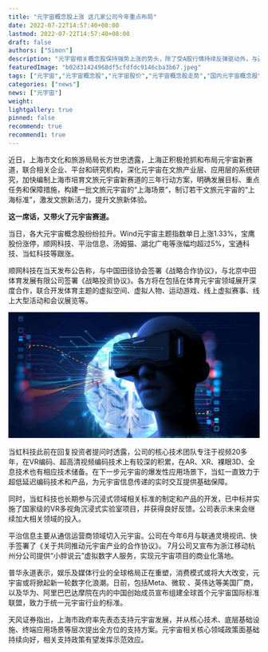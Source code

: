 ```yaml
---
title: "元宇宙概念股上涨 这几家公司今年重点布局"
date: 2022-07-22T14:57:40+08:00
lastmod: 2022-07-22T14:57:40+08:00
draft: false
authors: ["Simon"]
description: "元宇宙相关概念股保持强势上涨的势头，除了受A股行情持续反弹驱动外，与近日元宇宙相关的利好消息面频发或许有关。"
featuredImage: "b02d31424968df5cfdfdc9146cba3b67.jpeg"
tags: ["元宇宙","元宇宙概念股","元宇宙股价","元宇宙概念股走势","国内元宇宙概念股","元宇宙股票"]
categories: ["news"]
news: ["元宇宙"]
weight: 
lightgallery: true
pinned: false
recommend: true
recommend1: true
---
```


近日，上海市文化和旅游局局长方世忠透露，上海正积极抢抓和布局元宇宙新赛道，联合相关企业、平台和研究机构，深化元宇宙在文旅产业层、应用层的系统研究，加快编制上海市培育文旅元宇宙新赛道的三年行动方案，明确发展目标、重点任务和保障措施，构建一批文旅元宇宙的“上海场景”，制订若干文旅元宇宙的“上海标准”，激发文旅新活力，提升文旅新体验。

**这一席话，又带火了元宇宙赛道。**

当日，各大元宇宙概念股纷纷拉升。Wind元宇宙主题指数单日上涨1.33%，宝鹰股份涨停，顺网科技、平治信息、汤姆猫、湖北广电等涨幅均超过5%，宝通科技、当虹科技等跟涨。

顺网科技在当天发布公告称，与中国田径协会签署《战略合作协议》，与北京中田体育发展有限公司签署《战略投资协议》。各方将在包括在体育元宇宙领域展开深度合作，联合开发体育主题的虚拟空间、虚拟人物、运动游戏、线上虚拟赛事、线上大型活动和会议展览等。

![配图](12d86920e05213f3f005bcc88b4e710e.jpeg)

当虹科技此前在回复投资者提问时透露，公司的核心技术团队专注于视频20多年，在VR编码、超高清视频编码技术上有较深的积累，在AR、XR、裸眼3D、全息技术也有相应技术储备。在下一步元宇宙的爆发性应用场景下，当虹一直致力于超低延迟编码技术和产品，为元宇宙信息传递的实时交互提供基础保障。

同时，当虹科技也长期参与沉浸式领域相关标准的制定和产品的开发，已中标并实施了国家级的VR多视角沉浸式实验室项目，并获得良好反馈。公司表示未来会继续加大相关领域的投入。

平治信息主要从通信运营商领域切入元宇宙。公司在今年6月与联通灵境视讯、快手签署了《关于共同推动元宇宙产业的合作协议》。 7月公司又宣布为浙江移动杭州分公司提供“小胖说云”虚拟数字人服务，实现元宇宙项目的商业化落地。

普华永道表示，娱乐及媒体行业的全球格局正在重塑，消费模式或将大大改变，元宇宙或将掀起新一轮数字化浪潮。日前，包括Meta、微软 、英伟达等美国厂商，以及华为、阿里巴巴达摩院在内的中国创始成员宣布组建全球首个元宇宙国际标准联盟，致力于统一元宇宙行业的标准。

天风证券指出，上海市政府率先表态支持元宇宙发展，并从核心技术、底层基础设施、终端应用场景等层次提出全方位的支持方案。元宇宙相关核心领域政策面基础持续向好，相关支持政策有望发挥示范效应。